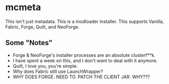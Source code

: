 # mcmeta

This isn't just metadata. This is a modloader installer.
This supports Vanilla, Fabric, Forge, Quilt, and NeoForge.

## Some "Notes"

-   Forge & NeoForge's installer processes are an absolute clusterf\*\*k.
-   I have spent a week on this, and I don't want to deal with it anymore.
-   Quilt, I love you, you're simple.
-   Why does Fabric still use LaunchWrapper?
-   WHY DOES FORGE. NEED TO. PATCH THE CLIENT JAR. WHY???
